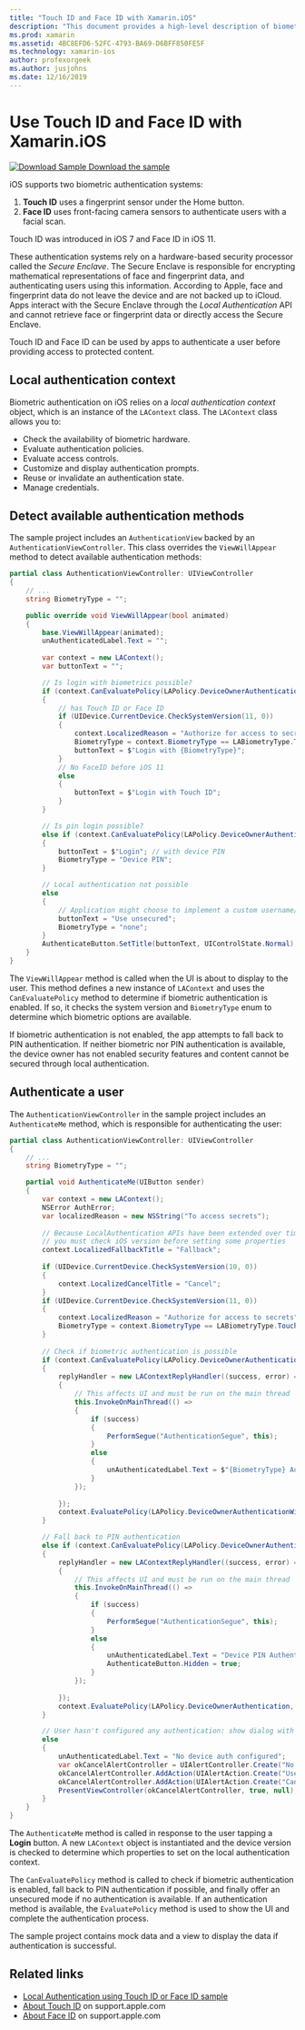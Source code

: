 ```yaml
---
title: "Touch ID and Face ID with Xamarin.iOS"
description: "This document provides a high-level description of biometric authentication in iOS."
ms.prod: xamarin
ms.assetid: 4BC8EFD6-52FC-4793-BA69-D6BFF850FE5F
ms.technology: xamarin-ios
author: profexorgeek
ms.author: jusjohns
ms.date: 12/16/2019
---
```


# Use Touch ID and Face ID with Xamarin.iOS

[![Download Sample](~/media/shared/download.png) Download the sample](https://docs.microsoft.com/samples/xamarin/ios-samples/ios11-faceidsample/)

iOS supports two biometric authentication systems:

1. **Touch ID** uses a fingerprint sensor under the Home button.
1. **Face ID** uses front-facing camera sensors to authenticate users with a facial scan.

Touch ID was introduced in iOS 7 and Face ID in iOS 11.

These authentication systems rely on a hardware-based security processor called the _Secure Enclave_. The Secure Enclave is responsible for encrypting mathematical representations of face and fingerprint data, and authenticating users using this information. According to Apple, face and fingerprint data do not leave the device and are not backed up to iCloud. Apps interact with the Secure Enclave through the _Local Authentication_ API and cannot retrieve face or fingerprint data or directly access the Secure Enclave.

Touch ID and Face ID can be used by apps to authenticate a user before providing access to protected content.

## Local authentication context

Biometric authentication on iOS relies on a _local authentication context_ object, which is an instance of the `LAContext` class. The `LAContext` class allows you to:

- Check the availability of biometric hardware.
- Evaluate authentication policies.
- Evaluate access controls.
- Customize and display authentication prompts.
- Reuse or invalidate an authentication state.
- Manage credentials.

## Detect available authentication methods

The sample project includes an `AuthenticationView` backed by an `AuthenticationViewController`. This class overrides the `ViewWillAppear` method to detect available authentication methods:

```csharp
partial class AuthenticationViewController: UIViewController
{
    // ...
    string BiometryType = "";

    public override void ViewWillAppear(bool animated)
    {
        base.ViewWillAppear(animated);
        unAuthenticatedLabel.Text = "";
    
        var context = new LAContext();
        var buttonText = "";

        // Is login with biometrics possible?
        if (context.CanEvaluatePolicy(LAPolicy.DeviceOwnerAuthenticationWithBiometrics, out var authError1))
        {
            // has Touch ID or Face ID
            if (UIDevice.CurrentDevice.CheckSystemVersion(11, 0))
            {
                context.LocalizedReason = "Authorize for access to secrets"; // iOS 11
                BiometryType = context.BiometryType == LABiometryType.TouchId ? "Touch ID" : "Face ID";
                buttonText = $"Login with {BiometryType}";
            }
            // No FaceID before iOS 11
            else
            {
                buttonText = $"Login with Touch ID";
            }
        }

        // Is pin login possible?
        else if (context.CanEvaluatePolicy(LAPolicy.DeviceOwnerAuthentication, out var authError2))
        {
            buttonText = $"Login"; // with device PIN
            BiometryType = "Device PIN";
        }

        // Local authentication not possible
        else
        {
            // Application might choose to implement a custom username/password
            buttonText = "Use unsecured";
            BiometryType = "none";
        }
        AuthenticateButton.SetTitle(buttonText, UIControlState.Normal);
    }
}
```

The `ViewWillAppear` method is called when the UI is about to display to the user. This method defines a new instance of `LAContext` and uses the `CanEvaluatePolicy` method to determine if biometric authentication is enabled. If so, it checks the system version and `BiometryType` enum to determine which biometric options are available.

If biometric authentication is not enabled, the app attempts to fall back to PIN authentication. If neither biometric nor PIN authentication is available, the device owner has not enabled security features and content cannot be secured through local authentication.

## Authenticate a user

The `AuthenticationViewController` in the sample project includes an `AuthenticateMe` method, which is responsible for authenticating the user:

```csharp
partial class AuthenticationViewController: UIViewController
{
    // ...
    string BiometryType = "";

    partial void AuthenticateMe(UIButton sender)
    {
        var context = new LAContext();
        NSError AuthError;
        var localizedReason = new NSString("To access secrets");
    
        // Because LocalAuthentication APIs have been extended over time,
        // you must check iOS version before setting some properties
        context.LocalizedFallbackTitle = "Fallback";
    
        if (UIDevice.CurrentDevice.CheckSystemVersion(10, 0))
        {
            context.LocalizedCancelTitle = "Cancel";
        }
        if (UIDevice.CurrentDevice.CheckSystemVersion(11, 0))
        {
            context.LocalizedReason = "Authorize for access to secrets";
            BiometryType = context.BiometryType == LABiometryType.TouchId ? "TouchID" : "FaceID";
        }
    
        // Check if biometric authentication is possible
        if (context.CanEvaluatePolicy(LAPolicy.DeviceOwnerAuthenticationWithBiometrics, out AuthError))
        {
            replyHandler = new LAContextReplyHandler((success, error) =>
            {
                // This affects UI and must be run on the main thread
                this.InvokeOnMainThread(() =>
                {
                    if (success)
                    {
                        PerformSegue("AuthenticationSegue", this);
                    }
                    else
                    {
                        unAuthenticatedLabel.Text = $"{BiometryType} Authentication Failed";
                    }
                });
    
            });
            context.EvaluatePolicy(LAPolicy.DeviceOwnerAuthenticationWithBiometrics, localizedReason, replyHandler);
        }

        // Fall back to PIN authentication
        else if (context.CanEvaluatePolicy(LAPolicy.DeviceOwnerAuthentication, out AuthError))
        {
            replyHandler = new LAContextReplyHandler((success, error) =>
            {
                // This affects UI and must be run on the main thread
                this.InvokeOnMainThread(() =>
                {
                    if (success)
                    {
                        PerformSegue("AuthenticationSegue", this);
                    }
                    else
                    {
                        unAuthenticatedLabel.Text = "Device PIN Authentication Failed";
                        AuthenticateButton.Hidden = true;
                    }
                });
    
            });
            context.EvaluatePolicy(LAPolicy.DeviceOwnerAuthentication, localizedReason, replyHandler);
        }

        // User hasn't configured any authentication: show dialog with options
        else
        {
            unAuthenticatedLabel.Text = "No device auth configured";
            var okCancelAlertController = UIAlertController.Create("No authentication", "This device does't have authentication configured.", UIAlertControllerStyle.Alert);
            okCancelAlertController.AddAction(UIAlertAction.Create("Use unsecured", UIAlertActionStyle.Default, alert => PerformSegue("AuthenticationSegue", this)));
            okCancelAlertController.AddAction(UIAlertAction.Create("Cancel", UIAlertActionStyle.Cancel, alert => Console.WriteLine("Cancel was clicked")));
            PresentViewController(okCancelAlertController, true, null);
        }
    } 
}
```

The `AuthenticateMe` method is called in response to the user tapping a **Login** button. A new `LAContext` object is instantiated and the device version is checked to determine which properties to set on the local authentication context.

The `CanEvaluatePolicy` method is called to check if biometric authentication is enabled, fall back to PIN authentication if possible, and finally offer an unsecured mode if no authentication is available. If an authentication method is available, the `EvaluatePolicy` method is used to show the UI and complete the authentication process.

The sample project contains mock data and a view to display the data if authentication is successful.

## Related links

- [Local Authentication using Touch ID or Face ID sample](/samples/xamarin/ios-samples/ios11-faceidsample/)
- [About Touch ID](https://support.apple.com/en-us/HT204587) on support.apple.com
- [About Face ID](https://support.apple.com/en-us/HT208108) on support.apple.com